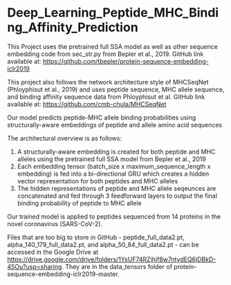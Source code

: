 # Deep_Learning_Peptide_MHC_Binding_Affinity_Prediction
This Project uses the pretrained full SSA model as well as other sequence embedding code from sec_str.py from Bepler et al., 2019.
GitHub link available at: https://github.com/tbepler/protein-sequence-embedding-iclr2019

This project also follows the network architecture style of MHCSeqNet (Phloyphisut et al., 2019) and uses peptide sequence, MHC allele sequence, and binding affinity sequence data from Phloyphisut et al.
GitHub link available at: https://github.com/cmb-chula/MHCSeqNet

Our model predicts peptide-MHC allele binding probabilities using structurally-aware embeddings of peptide and allele amino acid sequences

The architectural overview is as follows:
1) A structurally-aware embedding is created for both peptide and MHC alleles using the pretrained full SSA model from Bepler et al., 2019
2) Each embedding tensor (batch_size x maximum_sequence_length x embedding) is fed into a bi-directional GRU which creates a hidden vector representation for both peptides and MHC alleles
3) The hidden representations of peptide and MHC allele seqeunces are concatenated and fed through 3 feedforward layers to output the final binding probability of peptide to MHC allele

Our trained model is applied to peptides sequenced from 14 proteins in the novel coronavirus (SARS-CoV-2).

Files that are too big to store in GitHub - peptide_full_data2.pt, alpha_140_179_full_data2.pt, and alpha_50_84_full_data2.pt - can be accessed in the Google Drive at https://drive.google.com/drive/folders/1YsUF74RZjhjf8w7ntydEQ6jDBkD-45Ou?usp=sharing. They are in the data_tensors folder of protein-sequence-embedding-iclr2019-master. 
